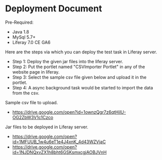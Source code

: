 # Deployment Document
Pre-Required: 
* Java 1.8
* MySql 5.7+
* Liferay 7.0 CE GA6

Here are the steps via which you can deploy the test task in Liferay server.

* Step 1: Deploy the given jar files into the liferay server.
* Step 2: Put the portlet named "CSVImporter Portlet" in any of the website page in liferay.
* Step 3: Select the sample csv file given below and upload it in the portlet.
* Step 4: A async background task would be started to import the data from the csv.

Sample csv file to upload.
* https://drive.google.com/open?id=1ownzQgr7z6qtHilU-OG2ZbW3V1c1Czco

Jar files to be deployed in Liferay server.
* https://drive.google.com/open?id=1MFUUB_1w4u6eT1e4J4xnK_4d43WZVjaC
* https://drive.google.com/open?id=1NJDNQxvZX1h8bht6GSKsmxcgjAOBJVnH
